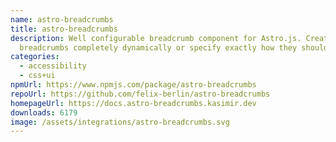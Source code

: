 ```yaml
---
name: astro-breadcrumbs
title: astro-breadcrumbs
description: Well configurable breadcrumb component for Astro.js. Create
  breadcrumbs completely dynamically or specify exactly how they should look.
categories:
  - accessibility
  - css+ui
npmUrl: https://www.npmjs.com/package/astro-breadcrumbs
repoUrl: https://github.com/felix-berlin/astro-breadcrumbs
homepageUrl: https://docs.astro-breadcrumbs.kasimir.dev
downloads: 6179
image: /assets/integrations/astro-breadcrumbs.svg
---
```

